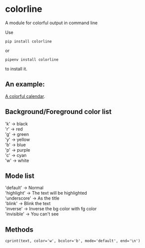 # colorline
A module for colorful output in command line

Use  
```
pip install colorline
```
or
```
pipenv install colorline
```

to install it.  

## An example:

[A colorful calendar](https://github.com/houluy/calendar).


## Background/Foreground color list

'k' -> black  
'r' -> red  
'g' -> green  
'y' -> yellow  
'b' -> blue  
'p' -> purple  
'c' -> cyan  
'w' -> white  

## Mode list

'default'    -> Normal  
'highlight'  -> The text will be highlighted  
'underscore' -> As the title  
'blink'      -> Blink the text  
'inverse'    -> Inverse the bg color with fg color  
'invisible'  -> You can't see  

## Methods

    cprint(text, color='w', bcolor='b', mode='default', end='\n')


